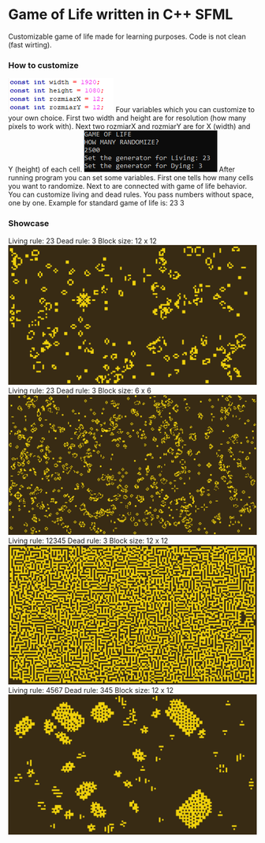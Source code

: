 # Game of Life written in C++ SFML
Customizable game of life made for learning purposes. Code is not clean (fast wirting).
<h3>How to customize</h3>
<img src="Media_img/tutorial1.png" alt="tutorial 1">
Four variables which you can customize to your own choice. First two width and height are for resolution (how many pixels to work with).
Next two rozmiarX and rozmiarY are for X (width) and Y (height) of each cell. 
<img src="Media_img/tutorial2.png" alt="tutorial 2">
After running program you can set some variables.
First one tells how many cells you want to randomize. 
Next to are connected with game of life behavior. You can customize living and dead rules. You pass numbers without space, one by one.
Example for standard game of life is:
23 
3
<h3> Showcase </h3>
<div>
Living rule: 23 Dead rule: 3 Block size: 12 x 12
<img src="Media_img/1.png" alt="screenshot 1">
Living rule: 23 Dead rule: 3 Block size: 6 x 6
<img src="Media_img/4.png" alt="screenshot 1">
Living rule: 12345 Dead rule: 3 Block size: 12 x 12
<img src="Media_img/2.png" alt="screenshot 2">
Living rule: 4567 Dead rule: 345 Block size: 12 x 12
<img src="Media_img/3.png" alt="screenshot 3">
</div>

